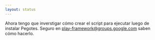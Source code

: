 ```yaml
---
layout: status
---
```

Ahora tengo que inverstigar cómo crear el script para ejecutar luego de instalar Pegotes. Seguro en play-framework@groups.google.com saben cómo hacerlo.